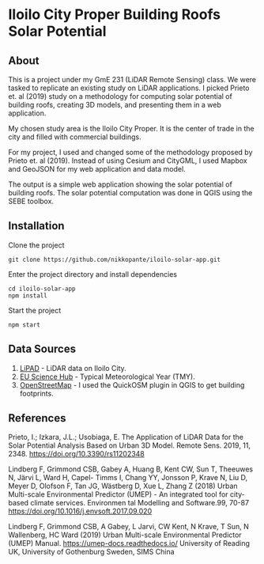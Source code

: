 # Iloilo City Proper Building Roofs Solar Potential

## About
This is a project under my GmE 231 (LiDAR Remote Sensing) class. We were tasked to replicate an existing study on LiDAR applications. I picked Prieto et. al (2019) study on a methodology for computing solar potential of building roofs, creating 3D models, and presenting them in a web application. 

My chosen study area is the Iloilo City Proper. It is the center of trade in the city and filled with commercial buildings.

For my project, I used and changed some of the methodology proposed by Prieto et. al (2019). Instead of using Cesium and CityGML, I used Mapbox and GeoJSON for my web application and data model.

The output is a simple web application showing the solar potential of building roofs. The solar potential computation was done in QGIS using the SEBE toolbox.

## Installation
Clone the project
```
git clone https://github.com/nikkopante/iloilo-solar-app.git
```
Enter the project directory and install dependencies
```
cd iloilo-solar-app
npm install
```
Start the project
```
npm start
```

## Data Sources
1. [LiPAD](https://lipad.dream.upd.edu.ph/) - LiDAR data on Iloilo City.
2. [EU Science Hub](https://joint-research-centre.ec.europa.eu/pvgis-photovoltaic-geographical-information-system/pvgis-tools/tmy-generator_en) - Typical Meteorological Year (TMY).
3. [OpenStreetMap](https://www.openstreetmap.org/#map=19/10.69289/122.57010) - I used the QuickOSM plugin in QGIS to get building footprints.

## References
Prieto, I.; Izkara, J.L.; Usobiaga, E. The Application of LiDAR Data for the Solar Potential Analysis Based on Urban 3D Model. Remote Sens. 2019, 11, 2348. https://doi.org/10.3390/rs11202348

Lindberg F, Grimmond CSB, Gabey A, Huang B, Kent CW, Sun T, Theeuwes N, Järvi L, Ward H, Capel- Timms I, Chang YY, Jonsson P, Krave N, Liu D, Meyer D, Olofson F, Tan JG, Wästberg D, Xue L, Zhang Z (2018) Urban Multi-scale Environmental Predictor (UMEP) - An integrated tool for city-based climate services. Environmen tal Modelling and Software.99, 70-87 https://doi.org/10.1016/j.envsoft.2017.09.020

Lindberg F, Grimmond CSB, A Gabey, L Jarvi, CW Kent, N Krave, T Sun, N Wallenberg, HC Ward (2019) Urban Multi-scale Environmental Predictor (UMEP) Manual. https://umep-docs.readthedocs.io/ University of Reading UK, University of Gothenburg Sweden, SIMS China
